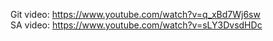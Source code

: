 Git video: https://www.youtube.com/watch?v=q_xBd7Wj6sw \
SA video: https://www.youtube.com/watch?v=sLY3DvsdHDc